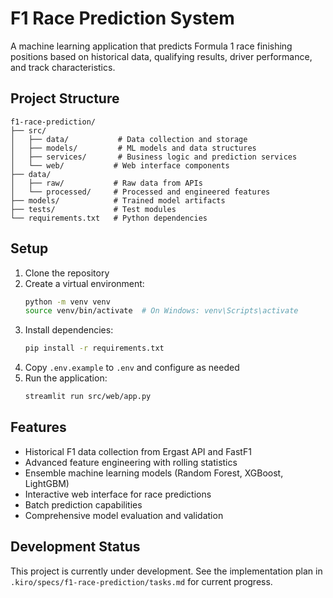 # F1 Race Prediction System

A machine learning application that predicts Formula 1 race finishing positions based on historical data, qualifying results, driver performance, and track characteristics.

## Project Structure

```
f1-race-prediction/
├── src/
│   ├── data/           # Data collection and storage
│   ├── models/         # ML models and data structures
│   ├── services/       # Business logic and prediction services
│   └── web/           # Web interface components
├── data/
│   ├── raw/           # Raw data from APIs
│   └── processed/     # Processed and engineered features
├── models/            # Trained model artifacts
├── tests/             # Test modules
└── requirements.txt   # Python dependencies
```

## Setup

1. Clone the repository
2. Create a virtual environment:
   ```bash
   python -m venv venv
   source venv/bin/activate  # On Windows: venv\Scripts\activate
   ```
3. Install dependencies:
   ```bash
   pip install -r requirements.txt
   ```
4. Copy `.env.example` to `.env` and configure as needed
5. Run the application:
   ```bash
   streamlit run src/web/app.py
   ```

## Features

- Historical F1 data collection from Ergast API and FastF1
- Advanced feature engineering with rolling statistics
- Ensemble machine learning models (Random Forest, XGBoost, LightGBM)
- Interactive web interface for race predictions
- Batch prediction capabilities
- Comprehensive model evaluation and validation

## Development Status

This project is currently under development. See the implementation plan in `.kiro/specs/f1-race-prediction/tasks.md` for current progress.